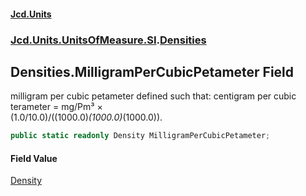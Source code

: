 #### [Jcd.Units](index.md 'index')
### [Jcd.Units.UnitsOfMeasure.SI](Jcd.Units.UnitsOfMeasure.SI.md 'Jcd.Units.UnitsOfMeasure.SI').[Densities](Densities.md 'Jcd.Units.UnitsOfMeasure.SI.Densities')

## Densities.MilligramPerCubicPetameter Field

milligram per cubic petameter defined such that: centigram per cubic terameter = mg/Pm³ ×  
(1.0/10.0)/((1000.0)*(1000.0)*(1000.0)).

```csharp
public static readonly Density MilligramPerCubicPetameter;
```

#### Field Value
[Density](Density.md 'Jcd.Units.UnitTypes.Density')